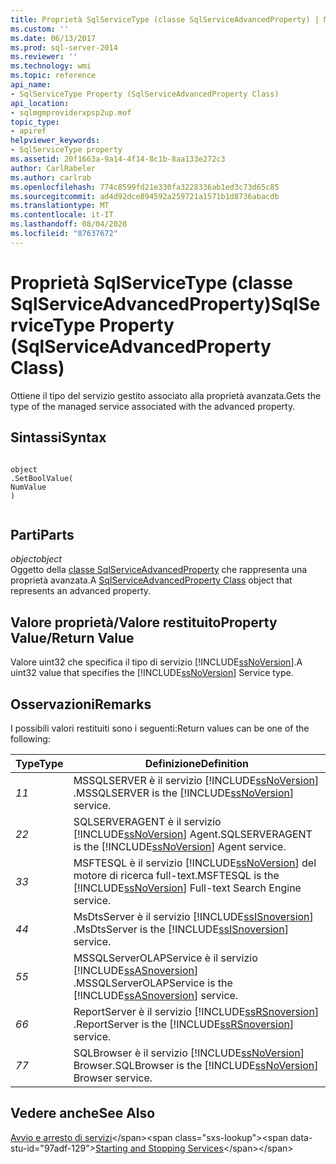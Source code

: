 ```yaml
---
title: Proprietà SqlServiceType (classe SqlServiceAdvancedProperty) | Microsoft Docs
ms.custom: ''
ms.date: 06/13/2017
ms.prod: sql-server-2014
ms.reviewer: ''
ms.technology: wmi
ms.topic: reference
api_name:
- SqlServiceType Property (SqlServiceAdvancedProperty Class)
api_location:
- sqlmgmproviderxpsp2up.mof
topic_type:
- apiref
helpviewer_keywords:
- SqlServiceType property
ms.assetid: 20f1663a-9a14-4f14-8c1b-8aa133e272c3
author: CarlRabeler
ms.author: carlrab
ms.openlocfilehash: 774c8599fd21e330fa3228336ab1ed3c73d65c85
ms.sourcegitcommit: ad4d92dce894592a259721a1571b1d8736abacdb
ms.translationtype: MT
ms.contentlocale: it-IT
ms.lasthandoff: 08/04/2020
ms.locfileid: "87637672"
---
```

# <a name="sqlservicetype-property-sqlserviceadvancedproperty-class"></a><span data-ttu-id="97adf-102">Proprietà SqlServiceType (classe SqlServiceAdvancedProperty)</span><span class="sxs-lookup"><span data-stu-id="97adf-102">SqlServiceType Property (SqlServiceAdvancedProperty Class)</span></span>
  <span data-ttu-id="97adf-103">Ottiene il tipo del servizio gestito associato alla proprietà avanzata.</span><span class="sxs-lookup"><span data-stu-id="97adf-103">Gets the type of the managed service associated with the advanced property.</span></span>  
  
## <a name="syntax"></a><span data-ttu-id="97adf-104">Sintassi</span><span class="sxs-lookup"><span data-stu-id="97adf-104">Syntax</span></span>  
  
```  
  
object  
.SetBoolValue(  
NumValue  
)  
  
```  
  
## <a name="parts"></a><span data-ttu-id="97adf-105">Parti</span><span class="sxs-lookup"><span data-stu-id="97adf-105">Parts</span></span>  
 <span data-ttu-id="97adf-106">*object*</span><span class="sxs-lookup"><span data-stu-id="97adf-106">*object*</span></span>  
 <span data-ttu-id="97adf-107">Oggetto della [classe SqlServiceAdvancedProperty](sqlserviceadvancedproperty-class.md) che rappresenta una proprietà avanzata.</span><span class="sxs-lookup"><span data-stu-id="97adf-107">A [SqlServiceAdvancedProperty Class](sqlserviceadvancedproperty-class.md) object that represents an advanced property.</span></span>  
  
## <a name="property-valuereturn-value"></a><span data-ttu-id="97adf-108">Valore proprietà/Valore restituito</span><span class="sxs-lookup"><span data-stu-id="97adf-108">Property Value/Return Value</span></span>  
 <span data-ttu-id="97adf-109">Valore uint32 che specifica il tipo di servizio [!INCLUDE[ssNoVersion](../../../includes/ssnoversion-md.md)].</span><span class="sxs-lookup"><span data-stu-id="97adf-109">A uint32 value that specifies the [!INCLUDE[ssNoVersion](../../../includes/ssnoversion-md.md)] Service type.</span></span>  
  
## <a name="remarks"></a><span data-ttu-id="97adf-110">Osservazioni</span><span class="sxs-lookup"><span data-stu-id="97adf-110">Remarks</span></span>  
 <span data-ttu-id="97adf-111">I possibili valori restituiti sono i seguenti:</span><span class="sxs-lookup"><span data-stu-id="97adf-111">Return values can be one of the following:</span></span>  
  
|<span data-ttu-id="97adf-112">Type</span><span class="sxs-lookup"><span data-stu-id="97adf-112">Type</span></span>|<span data-ttu-id="97adf-113">Definizione</span><span class="sxs-lookup"><span data-stu-id="97adf-113">Definition</span></span>|  
|----------|----------------|  
|<span data-ttu-id="97adf-114">*1*</span><span class="sxs-lookup"><span data-stu-id="97adf-114">*1*</span></span>|<span data-ttu-id="97adf-115">MSSQLSERVER è il servizio [!INCLUDE[ssNoVersion](../../../includes/ssnoversion-md.md)] .</span><span class="sxs-lookup"><span data-stu-id="97adf-115">MSSQLSERVER is the [!INCLUDE[ssNoVersion](../../../includes/ssnoversion-md.md)] service.</span></span>|  
|<span data-ttu-id="97adf-116">*2*</span><span class="sxs-lookup"><span data-stu-id="97adf-116">*2*</span></span>|<span data-ttu-id="97adf-117">SQLSERVERAGENT è il servizio [!INCLUDE[ssNoVersion](../../../includes/ssnoversion-md.md)] Agent.</span><span class="sxs-lookup"><span data-stu-id="97adf-117">SQLSERVERAGENT is the [!INCLUDE[ssNoVersion](../../../includes/ssnoversion-md.md)] Agent service.</span></span>|  
|<span data-ttu-id="97adf-118">*3*</span><span class="sxs-lookup"><span data-stu-id="97adf-118">*3*</span></span>|<span data-ttu-id="97adf-119">MSFTESQL è il servizio [!INCLUDE[ssNoVersion](../../../includes/ssnoversion-md.md)] del motore di ricerca full-text.</span><span class="sxs-lookup"><span data-stu-id="97adf-119">MSFTESQL is the [!INCLUDE[ssNoVersion](../../../includes/ssnoversion-md.md)] Full-text Search Engine service.</span></span>|  
|<span data-ttu-id="97adf-120">*4*</span><span class="sxs-lookup"><span data-stu-id="97adf-120">*4*</span></span>|<span data-ttu-id="97adf-121">MsDtsServer è il servizio [!INCLUDE[ssISnoversion](../../../includes/ssisnoversion-md.md)] .</span><span class="sxs-lookup"><span data-stu-id="97adf-121">MsDtsServer is the [!INCLUDE[ssISnoversion](../../../includes/ssisnoversion-md.md)] service.</span></span>|  
|<span data-ttu-id="97adf-122">*5*</span><span class="sxs-lookup"><span data-stu-id="97adf-122">*5*</span></span>|<span data-ttu-id="97adf-123">MSSQLServerOLAPService è il servizio [!INCLUDE[ssASnoversion](../../../includes/ssasnoversion-md.md)] .</span><span class="sxs-lookup"><span data-stu-id="97adf-123">MSSQLServerOLAPService is the [!INCLUDE[ssASnoversion](../../../includes/ssasnoversion-md.md)] service.</span></span>|  
|<span data-ttu-id="97adf-124">*6*</span><span class="sxs-lookup"><span data-stu-id="97adf-124">*6*</span></span>|<span data-ttu-id="97adf-125">ReportServer è il servizio [!INCLUDE[ssRSnoversion](../../../includes/ssrsnoversion-md.md)] .</span><span class="sxs-lookup"><span data-stu-id="97adf-125">ReportServer is the [!INCLUDE[ssRSnoversion](../../../includes/ssrsnoversion-md.md)] service.</span></span>|  
|<span data-ttu-id="97adf-126">*7*</span><span class="sxs-lookup"><span data-stu-id="97adf-126">*7*</span></span>|<span data-ttu-id="97adf-127">SQLBrowser è il servizio [!INCLUDE[ssNoVersion](../../../includes/ssnoversion-md.md)] Browser.</span><span class="sxs-lookup"><span data-stu-id="97adf-127">SQLBrowser is the [!INCLUDE[ssNoVersion](../../../includes/ssnoversion-md.md)] Browser service.</span></span>|  
  
## <a name="see-also"></a><span data-ttu-id="97adf-128">Vedere anche</span><span class="sxs-lookup"><span data-stu-id="97adf-128">See Also</span></span>  
 <span data-ttu-id="97adf-129">[Avvio e arresto di servizi](https://technet.microsoft.com/library/ms174886\(v=sql.105\).aspx)</span><span class="sxs-lookup"><span data-stu-id="97adf-129">[Starting and Stopping Services](https://technet.microsoft.com/library/ms174886\(v=sql.105\).aspx)</span></span>  
  
  
